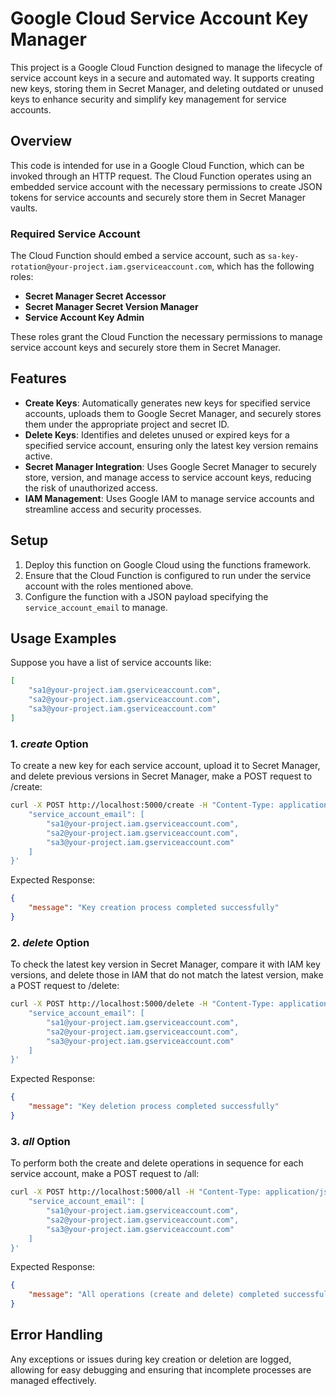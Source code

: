 # Google Cloud Service Account Key Manager

This project is a Google Cloud Function designed to manage the lifecycle of service account keys in a secure and automated way. It supports creating new keys, storing them in Secret Manager, and deleting outdated or unused keys to enhance security and simplify key management for service accounts.

## Overview

This code is intended for use in a Google Cloud Function, which can be invoked through an HTTP request. The Cloud Function operates using an embedded service account with the necessary permissions to create JSON tokens for service accounts and securely store them in Secret Manager vaults.

### Required Service Account

The Cloud Function should embed a service account, such as `sa-key-rotation@your-project.iam.gserviceaccount.com`, which has the following roles:

- **Secret Manager Secret Accessor**
- **Secret Manager Secret Version Manager**
- **Service Account Key Admin**

These roles grant the Cloud Function the necessary permissions to manage service account keys and securely store them in Secret Manager.

## Features

- **Create Keys**: Automatically generates new keys for specified service accounts, uploads them to Google Secret Manager, and securely stores them under the appropriate project and secret ID.
- **Delete Keys**: Identifies and deletes unused or expired keys for a specified service account, ensuring only the latest key version remains active.
- **Secret Manager Integration**: Uses Google Secret Manager to securely store, version, and manage access to service account keys, reducing the risk of unauthorized access.
- **IAM Management**: Uses Google IAM to manage service accounts and streamline access and security processes.

## Setup

1. Deploy this function on Google Cloud using the functions framework.
2. Ensure that the Cloud Function is configured to run under the service account with the roles mentioned above.
3. Configure the function with a JSON payload specifying the `service_account_email` to manage.

## Usage Examples

Suppose you have a list of service accounts like:

```json
[
    "sa1@your-project.iam.gserviceaccount.com",
    "sa2@your-project.iam.gserviceaccount.com",
    "sa3@your-project.iam.gserviceaccount.com"
]
```

### 1. *create* Option

To create a new key for each service account, upload it to Secret Manager, and delete previous versions in Secret Manager, make a POST request to /create:

```bash
curl -X POST http://localhost:5000/create -H "Content-Type: application/json" -d '{
    "service_account_email": [
        "sa1@your-project.iam.gserviceaccount.com",
        "sa2@your-project.iam.gserviceaccount.com",
        "sa3@your-project.iam.gserviceaccount.com"
    ]
}'
```
Expected Response:

```json
{
    "message": "Key creation process completed successfully"
}
```

### 2. *delete* Option
To check the latest key version in Secret Manager, compare it with IAM key versions, and delete those in IAM that do not match the latest version, make a POST request to /delete:

```bash
curl -X POST http://localhost:5000/delete -H "Content-Type: application/json" -d '{
    "service_account_email": [
        "sa1@your-project.iam.gserviceaccount.com",
        "sa2@your-project.iam.gserviceaccount.com",
        "sa3@your-project.iam.gserviceaccount.com"
    ]
}'
```
Expected Response:

```json
{
    "message": "Key deletion process completed successfully"
}
```

### 3. *all* Option
To perform both the create and delete operations in sequence for each service account, make a POST request to /all:

```bash
curl -X POST http://localhost:5000/all -H "Content-Type: application/json" -d '{
    "service_account_email": [
        "sa1@your-project.iam.gserviceaccount.com",
        "sa2@your-project.iam.gserviceaccount.com",
        "sa3@your-project.iam.gserviceaccount.com"
    ]
}'
```
Expected Response:

```json
{
    "message": "All operations (create and delete) completed successfully"
}
```

## Error Handling
Any exceptions or issues during key creation or deletion are logged, allowing for easy debugging and ensuring that incomplete processes are managed effectively.

